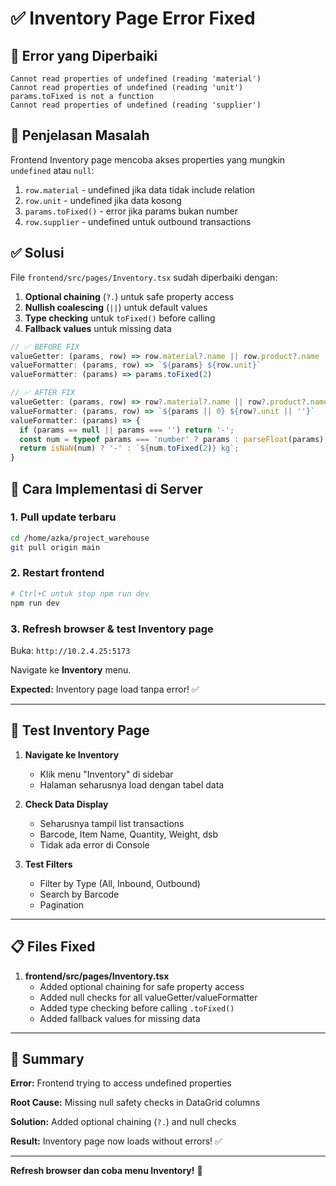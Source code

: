 # ✅ Inventory Page Error Fixed

## 🐛 Error yang Diperbaiki

```
Cannot read properties of undefined (reading 'material')
Cannot read properties of undefined (reading 'unit')
params.toFixed is not a function
Cannot read properties of undefined (reading 'supplier')
```

## 📝 Penjelasan Masalah

Frontend Inventory page mencoba akses properties yang mungkin `undefined` atau `null`:

1. `row.material` - undefined jika data tidak include relation
2. `row.unit` - undefined jika data kosong
3. `params.toFixed()` - error jika params bukan number
4. `row.supplier` - undefined untuk outbound transactions

## ✅ Solusi

File `frontend/src/pages/Inventory.tsx` sudah diperbaiki dengan:

1. **Optional chaining** (`?.`) untuk safe property access
2. **Nullish coalescing** (`||`) untuk default values
3. **Type checking** untuk `toFixed()` before calling
4. **Fallback values** untuk missing data

```typescript
// ✅ BEFORE FIX
valueGetter: (params, row) => row.material?.name || row.product?.name || '-'
valueFormatter: (params, row) => `${params} ${row.unit}`
valueFormatter: (params) => params.toFixed(2)

// ✅ AFTER FIX
valueGetter: (params, row) => row?.material?.name || row?.product?.name || row?.barcode || '-'
valueFormatter: (params, row) => `${params || 0} ${row?.unit || ''}`
valueFormatter: (params) => {
  if (params == null || params === '') return '-';
  const num = typeof params === 'number' ? params : parseFloat(params);
  return isNaN(num) ? '-' : `${num.toFixed(2)} kg`;
}
```

## 🚀 Cara Implementasi di Server

### 1. Pull update terbaru

```bash
cd /home/azka/project_warehouse
git pull origin main
```

### 2. Restart frontend

```bash
# Ctrl+C untuk stop npm run dev
npm run dev
```

### 3. Refresh browser & test Inventory page

Buka: `http://10.2.4.25:5173`

Navigate ke **Inventory** menu.

**Expected:** Inventory page load tanpa error! ✅

---

## 🧪 Test Inventory Page

1. **Navigate ke Inventory**
   - Klik menu "Inventory" di sidebar
   - Halaman seharusnya load dengan tabel data

2. **Check Data Display**
   - Seharusnya tampil list transactions
   - Barcode, Item Name, Quantity, Weight, dsb
   - Tidak ada error di Console

3. **Test Filters**
   - Filter by Type (All, Inbound, Outbound)
   - Search by Barcode
   - Pagination

---

## 📋 Files Fixed

1. **frontend/src/pages/Inventory.tsx**
   - Added optional chaining for safe property access
   - Added null checks for all valueGetter/valueFormatter
   - Added type checking before calling `.toFixed()`
   - Added fallback values for missing data

---

## 🎯 Summary

**Error:** Frontend trying to access undefined properties

**Root Cause:** Missing null safety checks in DataGrid columns

**Solution:** Added optional chaining (`?.`) and null checks

**Result:** Inventory page now loads without errors! ✅

---

**Refresh browser dan coba menu Inventory!** 🎉
